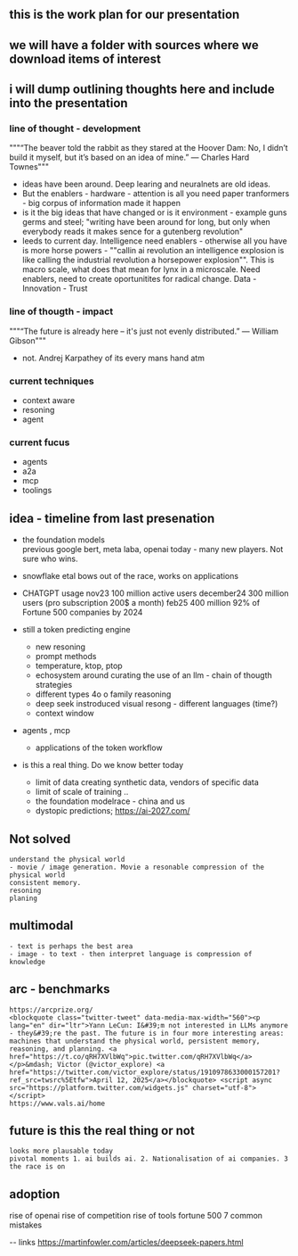 ## this is the work plan for our presentation

## we will have a folder with sources where we download items of interest

## i will dump outlining thoughts here and include into the presentation


### line of thought - development
"""“The beaver told the rabbit as they stared at the Hoover Dam: No, I didn’t build it myself, but it’s based on an idea of mine.”
— Charles Hard Townes"""  

- ideas have been around. Deep learing and neuralnets are old ideas. 
- But the enablers  - hardware - attention is all you need paper tranformers - big corpus of information made it happen 
- is it the big ideas that have changed or is it environment - example guns germs and steel; "writing have been around for long, but only when everybody reads it makes sence for a gutenberg revolution"
- leeds to current day. Intelligence need enablers - otherwise all you have is more horse powers - ""callin ai revolution an intelligence explosion is like calling the industrial revolution a horsepower explosion"". This is macro scale, what does that mean for lynx in a microscale. Need enablers, need to create oportunitites for radical change. Data - Innovation - Trust

### line of thougth - impact
"""“The future is already here – it's just not evenly distributed.”
― William Gibson"""
- not. Andrej Karpathey of its every mans hand atm

### current techniques
- context aware
- resoning
- agent

### current fucus
 - agents
 - a2a
 - mcp
 - toolings



## idea - timeline from last presenation 
 - the foundation models    
    previous google bert, meta laba, openai 
    today - many new players. Not sure who wins. 
 - snowflake etal bows out of the race, works on applications

 - CHATGPT usage nov23 100 million active users
    december24 300 million users (pro subscription 200$ a month)
    feb25 400 million
    92% of Fortune 500 companies by 2024


 - still a token predicting engine
    - new resoning 
    - prompt methods
    - temperature, ktop, ptop 
    - echosystem around curating the use of an llm - chain of thougth strategies 
    - different types 4o o family reasoning
    - deep seek instroduced visual resong - different languages (time?)
    - context window

- agents , mcp
    - applications of the token workflow

 - is this a real thing. Do we know better today
    - limit of data creating synthetic data, vendors of specific data
    - limit of scale of training ..
    - the foundation modelrace - china and us
    - dystopic predictions; https://ai-2027.com/ 

## Not solved
    understand the physical world 
    - movie / image generation. Movie a resonable compression of the physical world
    consistent memory. 
    resoning 
    planing


    
## multimodal 
    - text is perhaps the best area
    - image - to text - then interpret language is compression of knowledge 


## arc - benchmarks 
    https://arcprize.org/
    <blockquote class="twitter-tweet" data-media-max-width="560"><p lang="en" dir="ltr">Yann LeCun: I&#39;m not interested in LLMs anymore - they&#39;re the past. The future is in four more interesting areas: machines that understand the physical world, persistent memory, reasoning, and planning. <a href="https://t.co/qRH7XVlbWq">pic.twitter.com/qRH7XVlbWq</a></p>&mdash; Victor (@victor_explore) <a href="https://twitter.com/victor_explore/status/1910978633000157201?ref_src=twsrc%5Etfw">April 12, 2025</a></blockquote> <script async src="https://platform.twitter.com/widgets.js" charset="utf-8"></script>
    https://www.vals.ai/home

## future is this the real thing or not
    looks more plausable today 
    pivotal moments 1. ai builds ai. 2. Nationalisation of ai companies. 3 the race is on

## adoption
   rise of openai 
   rise of competition
   rise of tools 
   fortune 500 
   7 common mistakes



-- links
https://martinfowler.com/articles/deepseek-papers.html
